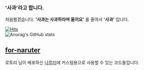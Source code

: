 ### '사과'라고 합니다.

처음뵙겠습니다. **'사과는 사과하라며 울어요'** 를 줄여서 **'사과'** 입니다.

[![Hits](https://hits.seeyoufarm.com/api/count/incr/badge.svg?url=https%3A%2F%2Fgithub.com%2FAppleapologize&count_bg=%23FF2D2D&title_bg=%23555555&icon=&icon_color=%23E7E7E7&title=Visiter&edge_flat=false)](https://hits.seeyoufarm.com)
<br>
![Anurag's GitHub stats](https://github-readme-stats.vercel.app/api?username=Appleapologize&show_icons=true&theme=shadow_red)

## <a href="https://github.com/Appleapologize/for-naruter">for-naruter</a>
로토리 님이 배포하신 <a href="https://github.com/rotorri/naruter">나루터</a>에 커스텀용으로 사용할 수 있는 코드들입니다.


<!--
제목은 #(한칸 띄기)으로(#이 더 붙을 수록 작은 제목)
**로 둘러싸면 글씨 두껍게 가능
**Appleapologize/Appleapologize** is a ✨ _special_ ✨ repository because its `README.md` (this file) appears on your GitHub profile.

Here are some ideas to get you started:

밑이 li코드 사용한 것과 동일한 것
- 🔭 I’m currently working on ...
- 🌱 I’m currently learning ...
- 👯 I’m looking to collaborate on ...
- 🤔 I’m looking for help with ...
- 💬 Ask me about ...
- 📫 How to reach me: ...
- 😄 Pronouns: ...
- ⚡ Fun fact: ...
-->

